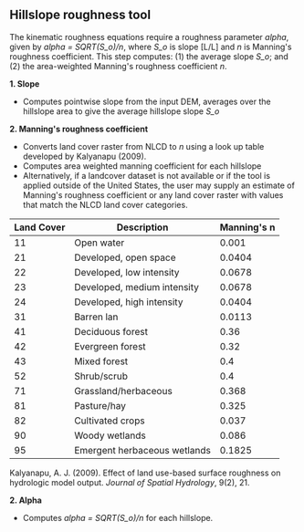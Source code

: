 ## Hillslope roughness tool

The kinematic roughness equations require a roughness parameter *alpha*, given by *alpha = SQRT(S_o)/n*, where *S_o* is slope [L/L] and *n* is Manning's roughness coefficient.  This step computes: (1) the average slope *S_o*; and (2) the area-weighted Manning's roughness coefficient *n*. 

**1. Slope**

* Computes pointwise slope from the input DEM, averages over the hillslope area to give the average hillslope slope *S_o*

**2. Manning's roughness coefficient**

* Converts land cover raster from NLCD to $n$ using a look up table developed by Kalyanapu (2009). 
* Computes area weighted manning coefficient for each hillslope
* Alternatively, if a landcover dataset is not available or if the tool is applied outside of the United States, the user may supply an estimate of Manning's roughness coefficient or any land cover raster with values that match the NLCD land cover categories. 


Land Cover| Description	| Manning's n
------------ | ------------- | -------------
11		| Open water	| 	0.001
21		| Developed, open space		| 0.0404
22		| Developed, low intensity		| 0.0678
23		| Developed, medium intensity		| 0.0678
24		| Developed, high intensity		| 0.0404
31		| Barren lan		| 0.0113
41		| Deciduous forest		| 0.36
42		| Evergreen forest		| 0.32
43		| Mixed forest		| 0.4
52		| Shrub/scrub		| 0.4
71		| Grassland/herbaceous		| 0.368
81		| Pasture/hay	| 	0.325
82		| Cultivated crops		| 0.037
90		| Woody wetlands		| 0.086
95		| Emergent herbaceous wetlands	| 	0.1825

Kalyanapu, A. J. (2009). Effect of land use-based surface roughness on hydrologic model output. *Journal of Spatial Hydrology*, 9(2), 21.


**2. Alpha**

* Computes  *alpha = SQRT(S_o)/n* for each hillslope.



